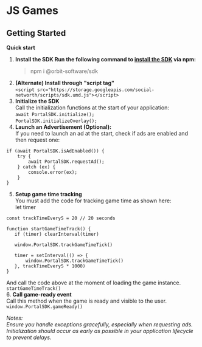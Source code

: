 # JS Games

## Getting Started
**Quick start**  
1. **Install the SDK Run the following command to [install the SDK](https://www.npmjs.com/package/@orbit-software/sdk) via npm:**  <blockquote>npm i @orbit-software/sdk </blockquote>
2. **(Alternate) Install through "script tag"**  
      ```<script src="https://storage.googleapis.com/social-networth/scripts/sdk.umd.js"></script>```  
3. **Initialize the SDK**   
  Call the initialization functions at the start of your application:  
```await PortalSDK.initialize();```  
```PortalSDK.initializeOverlay();```  
4. **Launch an Advertisement (Optional):**  
   If you need to launch an ad at the start, check if ads are enabled and then request one:  
```JS
if (await PortalSDK.isAdEnabled()) {
    try {
        await PortalSDK.requestAd();
    } catch (ex) {
        console.error(ex);
    }
}
```
5. **Setup game time tracking**  
  You must add the code for tracking game time as shown here:  
  let timer
```JS
const trackTimeEveryS = 20 // 20 seconds

function startGameTimeTrack() {
   if (timer) clearInterval(timer)

   window.PortalSDK.trackGameTimeTick()

   timer = setInterval(() => {
       window.PortalSDK.trackGameTimeTick()
   }, trackTimeEveryS * 1000)
}
```
And call the code above at the moment of loading the game instance.  
```startGameTimeTrack()```  
6. **Call game-ready event**  
  Call this method when the game is ready and visible to the user.  
  ```window.PortalSDK.gameReady()  ```  
  
  _Notes:_  
  *Ensure you handle exceptions gracefully, especially when requesting ads.
Initialization should occur as early as possible in your application lifecycle to prevent delays.*
